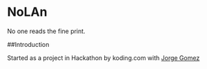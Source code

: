 NoLAn
=====

No one reads the fine print.

##Introduction

Started as a project in Hackathon by koding.com with <a href="http://www.github.com">Jorge Gomez</a>
